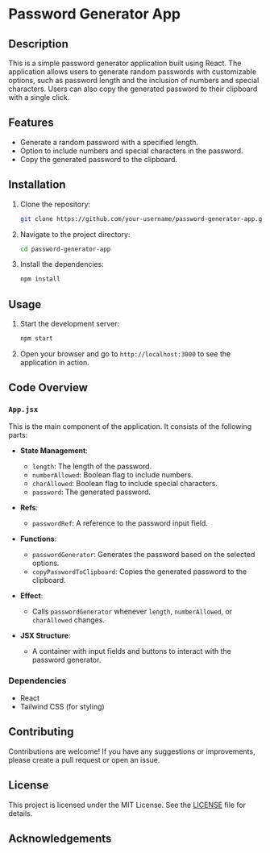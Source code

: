 # Password Generator App

## Description

This is a simple password generator application built using React. The application allows users to generate random passwords with customizable options, such as password length and the inclusion of numbers and special characters. Users can also copy the generated password to their clipboard with a single click.

## Features

- Generate a random password with a specified length.
- Option to include numbers and special characters in the password.
- Copy the generated password to the clipboard.

## Installation

1. Clone the repository:
   ```bash
   git clone https://github.com/your-username/password-generator-app.git
   ```
2. Navigate to the project directory:
   ```bash
   cd password-generator-app
   ```
3. Install the dependencies:
   ```bash
   npm install
   ```

## Usage

1. Start the development server:
   ```bash
   npm start
   ```
2. Open your browser and go to `http://localhost:3000` to see the application in action.

## Code Overview

### `App.jsx`

This is the main component of the application. It consists of the following parts:

- **State Management**:
  - `length`: The length of the password.
  - `numberAllowed`: Boolean flag to include numbers.
  - `charAllowed`: Boolean flag to include special characters.
  - `password`: The generated password.

- **Refs**:
  - `passwordRef`: A reference to the password input field.

- **Functions**:
  - `passwordGenerator`: Generates the password based on the selected options.
  - `copyPasswordToClipboard`: Copies the generated password to the clipboard.

- **Effect**:
  - Calls `passwordGenerator` whenever `length`, `numberAllowed`, or `charAllowed` changes.

- **JSX Structure**:
  - A container with input fields and buttons to interact with the password generator.

### Dependencies

- React
- Tailwind CSS (for styling)

## Contributing

Contributions are welcome! If you have any suggestions or improvements, please create a pull request or open an issue.

## License

This project is licensed under the MIT License. See the [LICENSE](LICENSE) file for details.

## Acknowledgements

